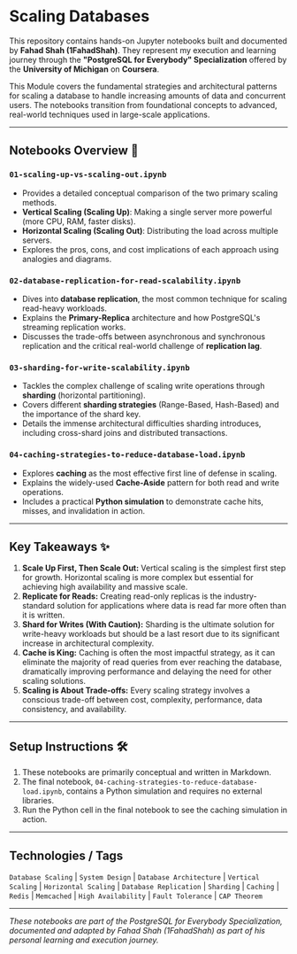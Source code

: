 # Scaling Databases

This repository contains hands-on Jupyter notebooks built and documented by **Fahad Shah (1FahadShah)**. They represent my execution and learning journey through the **"PostgreSQL for Everybody" Specialization** offered by the **University of Michigan** on **Coursera**.

This Module covers the fundamental strategies and architectural patterns for scaling a database to handle increasing amounts of data and concurrent users. The notebooks transition from foundational concepts to advanced, real-world techniques used in large-scale applications.

---

## Notebooks Overview 📓

### `01-scaling-up-vs-scaling-out.ipynb`
- Provides a detailed conceptual comparison of the two primary scaling methods.
- **Vertical Scaling (Scaling Up)**: Making a single server more powerful (more CPU, RAM, faster disks).
- **Horizontal Scaling (Scaling Out)**: Distributing the load across multiple servers.
- Explores the pros, cons, and cost implications of each approach using analogies and diagrams.

### `02-database-replication-for-read-scalability.ipynb`
- Dives into **database replication**, the most common technique for scaling read-heavy workloads.
- Explains the **Primary-Replica** architecture and how PostgreSQL's streaming replication works.
- Discusses the trade-offs between asynchronous and synchronous replication and the critical real-world challenge of **replication lag**.

### `03-sharding-for-write-scalability.ipynb`
- Tackles the complex challenge of scaling write operations through **sharding** (horizontal partitioning).
- Covers different **sharding strategies** (Range-Based, Hash-Based) and the importance of the shard key.
- Details the immense architectural difficulties sharding introduces, including cross-shard joins and distributed transactions.

### `04-caching-strategies-to-reduce-database-load.ipynb`
- Explores **caching** as the most effective first line of defense in scaling.
- Explains the widely-used **Cache-Aside** pattern for both read and write operations.
- Includes a practical **Python simulation** to demonstrate cache hits, misses, and invalidation in action.

---

## Key Takeaways ✨

1.  **Scale Up First, Then Scale Out:** Vertical scaling is the simplest first step for growth. Horizontal scaling is more complex but essential for achieving high availability and massive scale.
2.  **Replicate for Reads:** Creating read-only replicas is the industry-standard solution for applications where data is read far more often than it is written.
3.  **Shard for Writes (With Caution):** Sharding is the ultimate solution for write-heavy workloads but should be a last resort due to its significant increase in architectural complexity.
4.  **Cache is King:** Caching is often the most impactful strategy, as it can eliminate the majority of read queries from ever reaching the database, dramatically improving performance and delaying the need for other scaling solutions.
5.  **Scaling is About Trade-offs:** Every scaling strategy involves a conscious trade-off between cost, complexity, performance, data consistency, and availability.

---

## Setup Instructions 🛠️

1.  These notebooks are primarily conceptual and written in Markdown.
2.  The final notebook, `04-caching-strategies-to-reduce-database-load.ipynb`, contains a Python simulation and requires no external libraries.
3.  Run the Python cell in the final notebook to see the caching simulation in action.

---

## Technologies / Tags

`Database Scaling` | `System Design` | `Database Architecture` | `Vertical Scaling` | `Horizontal Scaling` | `Database Replication` | `Sharding` | `Caching` | `Redis` | `Memcached` | `High Availability` | `Fault Tolerance` | `CAP Theorem`

---

*These notebooks are part of the PostgreSQL for Everybody Specialization, documented and adapted by Fahad Shah (1FahadShah) as part of his personal learning and execution journey.*
